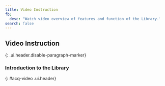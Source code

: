 ```yaml
---
title: Video Instruction
fb:
  desc: "Watch video overview of features and function of the Library."
search: false
---
```


## Video Instruction
{: .ui.header.disable-paragraph-marker}

### Introduction to the Library
{: #acq-video .ui.header}

<div class="ui embed" data-source="youtube" data-id="-qaKmJPKRvs" data-placeholder="/public/img/cmi/youtube-cmi-intro.jpg">
</div>

